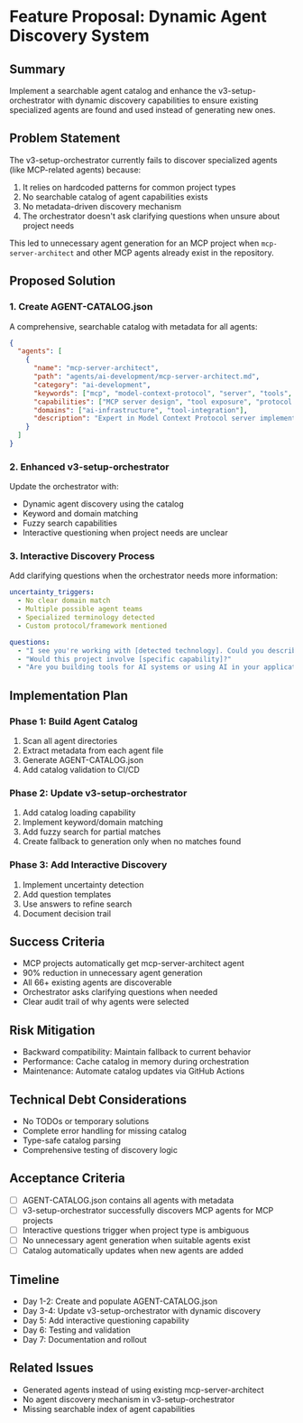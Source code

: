 # Feature Proposal: Dynamic Agent Discovery System

## Summary
Implement a searchable agent catalog and enhance the v3-setup-orchestrator with dynamic discovery capabilities to ensure existing specialized agents are found and used instead of generating new ones.

## Problem Statement
The v3-setup-orchestrator currently fails to discover specialized agents (like MCP-related agents) because:
1. It relies on hardcoded patterns for common project types
2. No searchable catalog of agent capabilities exists
3. No metadata-driven discovery mechanism
4. The orchestrator doesn't ask clarifying questions when unsure about project needs

This led to unnecessary agent generation for an MCP project when `mcp-server-architect` and other MCP agents already exist in the repository.

## Proposed Solution

### 1. Create AGENT-CATALOG.json
A comprehensive, searchable catalog with metadata for all agents:
```json
{
  "agents": [
    {
      "name": "mcp-server-architect",
      "path": "agents/ai-development/mcp-server-architect.md",
      "category": "ai-development",
      "keywords": ["mcp", "model-context-protocol", "server", "tools", "api"],
      "capabilities": ["MCP server design", "tool exposure", "protocol implementation"],
      "domains": ["ai-infrastructure", "tool-integration"],
      "description": "Expert in Model Context Protocol server implementation"
    }
  ]
}
```

### 2. Enhanced v3-setup-orchestrator
Update the orchestrator with:
- Dynamic agent discovery using the catalog
- Keyword and domain matching
- Fuzzy search capabilities
- Interactive questioning when project needs are unclear

### 3. Interactive Discovery Process
Add clarifying questions when the orchestrator needs more information:
```yaml
uncertainty_triggers:
  - No clear domain match
  - Multiple possible agent teams
  - Specialized terminology detected
  - Custom protocol/framework mentioned

questions:
  - "I see you're working with [detected technology]. Could you describe its primary purpose?"
  - "Would this project involve [specific capability]?"
  - "Are you building tools for AI systems or using AI in your application?"
```

## Implementation Plan

### Phase 1: Build Agent Catalog
1. Scan all agent directories
2. Extract metadata from each agent file
3. Generate AGENT-CATALOG.json
4. Add catalog validation to CI/CD

### Phase 2: Update v3-setup-orchestrator
1. Add catalog loading capability
2. Implement keyword/domain matching
3. Add fuzzy search for partial matches
4. Create fallback to generation only when no matches found

### Phase 3: Add Interactive Discovery
1. Implement uncertainty detection
2. Add question templates
3. Use answers to refine search
4. Document decision trail

## Success Criteria
- MCP projects automatically get mcp-server-architect agent
- 90% reduction in unnecessary agent generation
- All 66+ existing agents are discoverable
- Orchestrator asks clarifying questions when needed
- Clear audit trail of why agents were selected

## Risk Mitigation
- Backward compatibility: Maintain fallback to current behavior
- Performance: Cache catalog in memory during orchestration
- Maintenance: Automate catalog updates via GitHub Actions

## Technical Debt Considerations
- No TODOs or temporary solutions
- Complete error handling for missing catalog
- Type-safe catalog parsing
- Comprehensive testing of discovery logic

## Acceptance Criteria
- [ ] AGENT-CATALOG.json contains all agents with metadata
- [ ] v3-setup-orchestrator successfully discovers MCP agents for MCP projects
- [ ] Interactive questions trigger when project type is ambiguous
- [ ] No unnecessary agent generation when suitable agents exist
- [ ] Catalog automatically updates when new agents are added

## Timeline
- Day 1-2: Create and populate AGENT-CATALOG.json
- Day 3-4: Update v3-setup-orchestrator with dynamic discovery
- Day 5: Add interactive questioning capability
- Day 6: Testing and validation
- Day 7: Documentation and rollout

## Related Issues
- Generated agents instead of using existing mcp-server-architect
- No agent discovery mechanism in v3-setup-orchestrator
- Missing searchable index of agent capabilities